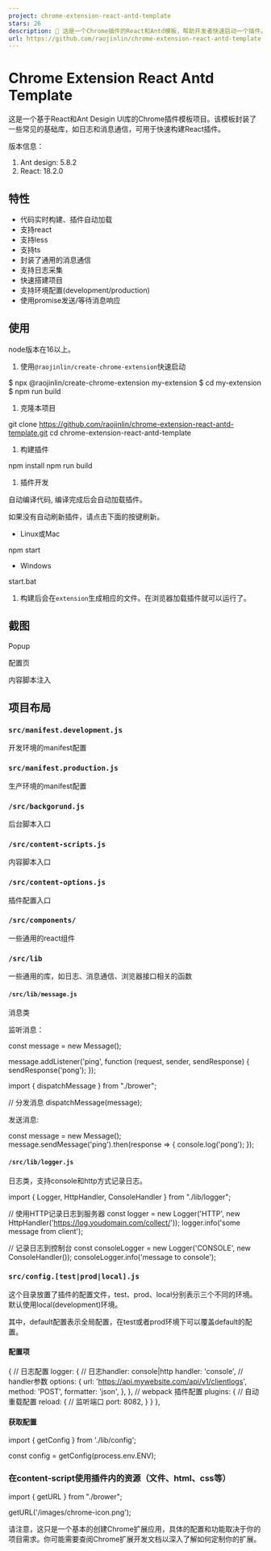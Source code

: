 ```yaml
---
project: chrome-extension-react-antd-template
stars: 26
description: 🚀 这是一个Chrome插件的React和Antd模板，帮助开发者快速启动一个插件。封装了常用的基础库，如消息通信和日志采集。支持环境配置，并使用Promise发送和等待消息响应。可以快速构建React的Chrome插件，同时提供了一些通用的React组件和浏览器接口相关的函数。
url: https://github.com/raojinlin/chrome-extension-react-antd-template
---
```


Chrome Extension React Antd Template
====================================

这是一个基于React和Ant Desigin UI库的Chrome插件模板项目。该模板封装了一些常见的基础库，如日志和消息通信，可用于快速构建React插件。

版本信息：

1.  Ant design: 5.8.2
2.  React: 18.2.0

特性
--

-   代码实时构建、插件自动加载
-   支持react
-   支持less
-   支持ts
-   封装了通用的消息通信
-   支持日志采集
-   快速搭建项目
-   支持环境配置(development/production)
-   使用promise发送/等待消息响应

使用
--

node版本在16以上。

1.  使用`@raojinlin/create-chrome-extension`快速启动

$ npx @raojinlin/create-chrome-extension my-extension
$ cd my-extension
$ npm run build

1.  克隆本项目

git clone https://github.com/raojinlin/chrome-extension-react-antd-template.git
cd chrome-extension-react-antd-template

1.  构建插件

npm install
npm run build

1.  插件开发

自动编译代码, 编译完成后会自动加载插件。

如果没有自动刷新插件，请点击下面的按键刷新。

-   Linux或Mac

npm start

-   Windows

start.bat

1.  构建后会在`extension`生成相应的文件。在浏览器加载插件就可以运行了。

截图
--

Popup

配置页

内容脚本注入

项目布局
----

### `src/manifest.development.js`

开发环境的manifest配置

### `src/manifest.production.js`

生产环境的manifest配置

### `/src/backgorund.js`

后台脚本入口

### `/src/content-scripts.js`

内容脚本入口

### `/src/content-options.js`

插件配置入口

### `/src/components/`

一些通用的react组件

### `/src/lib`

一些通用的库，如日志、消息通信、浏览器接口相关的函数

#### `/src/lib/message.js`

消息类

监听消息：

const message \= new Message();

message.addListener('ping', function (request, sender, sendResponse) {
  sendResponse('pong');
});

import { dispatchMessage } from "./brower";

// 分发消息
dispatchMessage(message);

发送消息:

const message \= new Message();
message.sendMessage('ping').then(response \=> {
    console.log('pong');
});

#### `/src/lib/logger.js`

日志类，支持console和http方式记录日志。

import { Logger, HttpHandler, ConsoleHandler } from "./lib/logger";

// 使用HTTP记录日志到服务器
const logger \= new Logger('HTTP', new HttpHandler('https://log.youdomain.com/collect/'));
logger.info('some message from client');

// 记录日志到控制台
const consoleLogger \= new Logger('CONSOLE', new ConsoleHandler());
consoleLogger.info('message to console');

### `src/config.[test|prod|local].js`

这个目录放置了插件的配置文件，test、prod、local分别表示三个不同的环境。默认使用local(development)环境。

其中，default配置表示全局配置，在test或者prod环境下可以覆盖default的配置。

#### 配置项

{
  // 日志配置
  logger: {
    // 日志handler: console|http
    handler: 'console',
    // handler参数
    options: {
      url: 'https://api.mywebsite.com/api/v1/clientlogs',
      method: 'POST',
      formatter: 'json',
    },
  },
  // webpack 插件配置
  plugins: {
    // 自动重载配置
    reload: {
      // 监听端口
      port: 8082,
    }
  }
},

#### 获取配置

import { getConfig } from './lib/config';

const config \= getConfig(process.env.ENV); 

### 在content-script使用插件内的资源（文件、html、css等）

import { getURL } from "./brower";

getURL('/images/chrome-icon.png');

请注意，这只是一个基本的创建Chrome扩展应用，具体的配置和功能取决于你的项目需求。你可能需要查阅Chrome扩展开发文档以深入了解如何定制你的扩展。
